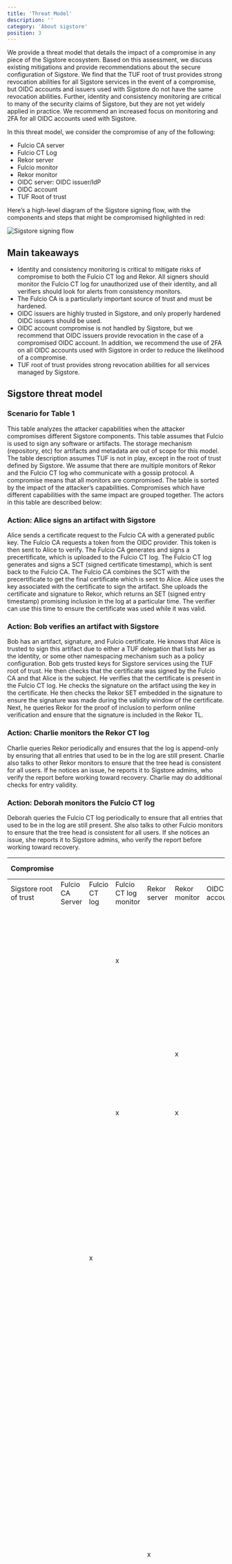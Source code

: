 ```yaml
---
title: 'Threat Model'
description: ''
category: 'About sigstore'
position: 3
---
```


We provide a threat model that details the impact of a compromise in any piece of the Sigstore ecosystem. Based on this assessment, we discuss existing mitigations and provide recommendations about the secure configuration of Sigstore. We find that the TUF root of trust provides strong revocation abilities for all Sigstore services in the event of a compromise, but OIDC accounts and issuers used with Sigstore do not have the same revocation abilities. Further, identity and consistency monitoring are critical to many of the security claims of Sigstore, but they are not yet widely applied in practice. We recommend an increased focus on monitoring and 2FA for all OIDC accounts used with Sigstore.

In this threat model, we consider the compromise of any of the following:
* Fulcio CA server
* Fulcio CT Log
* Rekor server
* Fulcio monitor
* Rekor monitor
* OIDC server: OIDC issuer/IdP
* OIDC account
* TUF Root of trust

Here’s a high-level diagram of the Sigstore signing flow, with the components and steps that might be compromised highlighted in red:

![Sigstore signing flow](/sigstore-threat-model-signing.svg)


## Main takeaways
* Identity and consistency monitoring is critical to mitigate risks of compromise to both the Fulcio CT log and Rekor. All signers should monitor the Fulcio CT log for unauthorized use of their identity, and all verifiers should look for alerts from consistency monitors.
* The Fulcio CA is a particularly important source of trust and must be hardened.
* OIDC issuers are highly trusted in Sigstore, and only properly hardened OIDC issuers should be used.
* OIDC account compromise is not handled by Sigstore, but we recommend that OIDC issuers provide revocation in the case of a compromised OIDC account. In addition, we recommend the use of 2FA on all OIDC accounts used with Sigstore in order to reduce the likelihood of a compromise. 
* TUF root of trust provides strong revocation abilities for all services managed by Sigstore.

## Sigstore threat model

### Scenario for Table 1
This table analyzes the attacker capabilities when the attacker compromises different Sigstore components. This table assumes that Fulcio is used to sign any software or artifacts. The storage mechanism (repository, etc) for artifacts and metadata are out of scope for this model. The table description assumes TUF is not in play, except in the root of trust defined by Sigstore. We assume that there are multiple monitors of Rekor and the Fulcio CT log who communicate with a gossip protocol. A compromise means that all monitors are compromised. The table is sorted by the impact of the attacker’s capabilities. Compromises which have different capabilities with the same impact are grouped together. The actors in this table are described below:

### Action: Alice signs an artifact with Sigstore
Alice sends a certificate request to the Fulcio CA with a generated public key. The Fulcio CA requests a token from the OIDC provider. This token is then sent to Alice to verify. The Fulcio CA generates and signs a precertificate, which is uploaded to the Fulcio CT log. The Fulcio CT log generates and signs a SCT (signed certificate timestamp), which is sent back to the Fulcio CA. The Fulcio CA combines the SCT with the precertificate to get the final certificate which is sent to Alice. Alice uses the key associated with the certificate to sign the artifact. She uploads the certificate and signature to Rekor, which returns an SET (signed entry timestamp) promising inclusion in the log at a particular time. The verifier can use this time to ensure the certificate was used while it was valid.

### Action: Bob verifies an artifact with Sigstore
Bob has an artifact, signature, and Fulcio certificate. He knows that Alice is trusted to sign this artifact due to either a TUF delegation that lists her as the identity, or some other namespacing mechanism such as a policy configuration. Bob gets trusted keys for Sigstore services using the TUF root of trust. He then checks that the certificate was signed by the Fulcio CA and that Alice is the subject. He verifies that the certificate is present in the Fulcio CT log. He checks the signature on the artifact using the key in the certificate. He then checks the Rekor SET embedded in the signature to ensure the signature was made during the validity window of the certificate. Next, he queries Rekor for the proof of inclusion to perform online verification and ensure that the signature is included in the Rekor TL.

### Action: Charlie monitors the Rekor CT log
Charlie queries Rekor periodically and ensures that the log is append-only by ensuring that all entries that used to be in the log are still present. Charlie also talks to other Rekor monitors to ensure that the tree head is consistent for all users. If he notices an issue, he reports it to Sigstore admins, who verify the report before working toward recovery. Charlie may do additional checks for entry validity.

### Action: Deborah monitors the Fulcio CT log
Deborah queries the Fulcio CT log periodically to ensure that all entries that used to be in the log are still present. She also talks to other Fulcio monitors to ensure that the tree head is consistent for all users. If she notices an issue, she reports it to Sigstore admins,  who verify the report before working toward recovery.

| **Compromise**         |                |             |                     |            |             |            |           | **Attacker capabilities**                                                                                                                                                                                                                                                                                                                                                                                                                                                                                                                                |
|------------------------|------------------|---------------|-----------------------|--------------|---------------|--------------|-------------|----------------------------------------------------------------------------------------------------------------------------------------------------------------------------------------------------------------------------------------------------------------------------------------------------------------------------------------------------------------------------------------------------------------------------------------------------------------------------------------------------------------------------------------------------------|
| Sigstore root of trust | Fulcio CA Server | Fulcio CT log | Fulcio CT log monitor | Rekor server | Rekor monitor | OIDC account | OIDC server |                                                                                                                                                                                                                                                                                                                                                                                                                                                                                                                                                          |
|                        |                  |               | x                     |              |               |              |             | None: alerts will be logged, Sigstore admins manually check reports from Deborah by querying the log and will reject false reports.                                                                                                                                                                                                                                                                                                                                                                                                                      |
|                        |                  |               |                       |              | x             |              |             | None: alerts are logged, maybe sent to Slack. Sigstore admins manually check reports from Charlie.                                                                                                                                                                                                                                                                                                                                                                                                                                                       |
|                        |                  |               | x                     |              | x             |              |             | Same as Fulcio monitor + Rekor monitor                                                                                                                                                                                                                                                                                                                                                                                                                                                                                                                   |
|                        |                  | x             |                       |              |               |              |             | Can remove certificates (invalidate them) by indicating that they are not in the log when Bob queries, fork attack by showing different times or certificates to different users (for things Fulcio has signed), and may block the issuance of Fulcio certificates by not creating an SCT.  Deletion / fork may be detected by Fulcio CT log monitors.                                                                                                                                                                                                   |
|                        |                  |               |                       | x            |               |              |             | Can change the timestamp on Fulcio signatures used outside the validity window to make them appear valid when Bob queries.  Can deny the existence of valid signatures leading to them being untrusted.  Can later recover using offline delegation in Sigstore’s TUF root of trust.  Deletion or fork attacks may be detected by Rekor monitors. Changes to the Rekor CT log would be challenging to recover as it eliminates the append-only promise of Rekor.                                                                                         |
|                        |                  | x             | x                     |              |               |              |             | Same as Fulcio CT log, but bad behavior will not be detected if all monitors are compromised, so replay and fork attacks are undetected.                                                                                                                                                                                                                                                                                                                                                                                                                 |
|                        |                  | x             |                       | x            |               |              |             | Same as Fulcio CT log + Rekor server: can now use the replayed certs created by Fulcio CT log because Rekor will not report that they are already in the log, even with more sophisticated monitors.                                                                                                                                                                                                                                                                                                                                                     |
|                        |                  |               |                       | x            | x             |              |             | Same as Rekor server, but changes to the CT log would not be reported by the monitor, would make recovery of the log much harder because the attacker could alter the historical entries, may require re-signing all metadata as previous timestamps are untrusted.                                                                                                                                                                                                                                                                                      |
|                        |                  | x             | x                     | x            |               |              |             | Same as [Fulcio CT log + Rekor server], but replay and fork attacks will not be reported by monitors.                                                                                                                                                                                                                                                                                                                                                                                                                                                    |
|                        | x                |               |                       |              |               |              |             | Arbitrary software attack: Can issue certs for any OIDC issuer/identity and use those to sign any software desired. Bob will see these certificates as valid as they are signed by the Fulcio CA and included in the Fulcio CT log. To recover, the TUF root of trust for Fulcio needs to be invoked to revoke trust in the compromised Fulcio CA server.  If the Fulcio CT log is working, then you cannot change the history  or block issuance / modification of past things (which is not that relevant given the ability to issue keys, etc. now),  |
|                        | x                | x             |                       |              |               |              |             | Arbitrary software attack: Same as Fulcio CA server, but can now also rewrite historical Fulcio certificates in the Fulcio CT log by changing the Merkle tree hash so that the times will appear different when Bob queries. Modifying CT log history would be caught by the Fulcio monitor. Can recover using the Sigstore root of trust.                                                                                                                                                                                                               |
|                        | x                |               |                       | x            |               |              |             | Fulcio CA server + Rekor compromise capabilities. The recovery is harder than just Fulcio CA server or Rekor server compromise because the history of both tables may be lost.                                                                                                                                                                                                                                                                                                                                                                           |
|                        | x                | x             | x                     |              |               |              |             | Same as [Fulcio CA server + Fulcio CT], but replay and fork attacks will not be reported by the monitors.                                                                                                                                                                                                                                                                                                                                                                                                                                                |
|                        |                  |               |                       |              |               | x            |             | Arbitrary software attack for whatever that specific account has access to, might be recoverable through a mechanism set up by the OIDC server.                                                                                                                                                                                                                                                                                                                                                                                                          |
|                        |                  | x             |                       |              |               | x            |             | Same as Fulcio CT log + OIDC account                                                                                                                                                                                                                                                                                                                                                                                                                                                                                                                     |
|                        |                  |               |                       | x            |               | x            |             | Same as OIDC account + Rekor server                                                                                                                                                                                                                                                                                                                                                                                                                                                                                                                      |
|                        | x                |               |                       |              |               | x            |             | Same as OIDC account + Fulcio.  OIDC cannot recover, Fulcio is not account limited                                                                                                                                                                                                                                                                                                                                                                                                                                                                       |
|                        |                  |               |                       |              |               |              | x           | Arbitrary software attack for anything that OIDC domain covers                                                                                                                                                                                                                                                                                                                                                                                                                                                                                           |
|                        |                  | x             |                       |              |               |              | x           | Same as Fulcio CT log + OIDC server                                                                                                                                                                                                                                                                                                                                                                                                                                                                                                                      |
|                        |                  |               |                       | x            |               |              | x           | Same as OIDC server + Rekor server                                                                                                                                                                                                                                                                                                                                                                                                                                                                                                                       |
|                        | x                |               |                       |              |               |              | x           | Same as OIDC server + Fulcio.  OIDC cannot recover, Fulcio is not domain limited                                                                                                                                                                                                                                                                                                                                                                                                                                                                         |
| x                      |                  |               |                       |              |               |              |             | Can become the Fulcio CA, Rekor, the Fulcio CA log, etc. Arbitrary software attack is trivial from there with MITM. Monitors may detect the attack, but Sigstore admins can’t recover without control of the root of trust.                                                                                                                                                                                                                                                                                                                              |


## Mitigations and recommendations

Here, we describe recommendations for using Sigstore in such a way that the likelihood and impact of a compromise are both mitigated.

### 2FA on OIDC accounts
As shown in the table above, compromise of an OIDC account is sufficient for an arbitrary software attack for any packages that account is trusted to sign. To mitigate this risk, we recommend reducing the likelihood of account compromise through the use of 2FA on all accounts that will be used with Sigstore. 2FA requires that not just a password, but a second factor like a YubiKey or authenticator app is also compromised. For maximum security, users should avoid less secure forms of 2FA such as text messages and phone calls. 

OIDC does not provide a mechanism for checking if accounts have 2FA enabled, and so enforcement of this recommendation is up to individual signers in the ecosystem.

### Identity monitors
All certificates that are issued by Fulcio are written to a Certificate Transparency log, accessible at ctfe.sigstore.dev. For each artifact, Sigstore clients publish the artifact's hash, signature, and certificate. A signature verifier must check that an artifact has been uploaded to Rekor and the certificate has been published to Fulcio's log before trusting the artifact. This ensures that the artifact and certificate are publicly auditable, so that the identity owner can monitor the log to find unexpected occurrences of their identity.

Sigstore provides an easy-to-use GitHub Actions-based log monitor, rekor-monitor. Currently, it supports monitoring identities only for the hashedrekord Rekor type, which is the default uploaded type for Cosign and other Sigstore clients. See the README for information on setting up the reusable workflow with identity monitoring.

Identities can include email or machine identity, for example for CI workflows such as GitHub Actions or GKE. rekor-monitor currently supports matching on exact string matches, which works well for email or specific CI workflows. We plan to add support for matching on regular expressions so that repository owners can monitor across repositories in an organization.


### Secure distribution (and revocation) of Sigstore key material
The above compromise scenarios for Fulcio, Rekor, and other parties describe either a compromise of the infrastructure itself or a compromise of the signing material used by those parties to make claims. That is, if you had Fulcio’s signing key, you wouldn’t need to additionally hack Fulcio to make false claims.

This means that secure distribution of Sigstore key material is paramount for security—if that process can be intercepted, we can consider all of the infrastructure effectively compromised.

To deal with this, we recommend the use of a strong root of trust for distributing the key material. Once that root of trust is established, all additional key material can flow through the root of trust. Specifically, we recommend using The Update Framework (TUF) to distribute this key material, as is done by the public good instance. This supports features like:

Threshold signing by root-of-trust keys (the root of trust can comprise 5 keys, and signatures from 3 of 5 are needed to add new top-level key material).
Root and target keys are offline.
Rotation of both the root keys and other key material.
Revocation: compromised material can be marked as such, with an indication of the compromise time to allow continued verification of legitimate signatures from before the compromise.
Freshness: if an attacker tries to use an old key by preventing the victim from getting updates to key material (or serving old key material), the victim will detect this.

The Sigstore public good instance has a root of trust based on TUF that can be publicly audited, with geographically- and organizationally-distributed root key holders.

### Having good policy (which keys you trust, revocation, namespace, which OIDC servers you use, etc)
The security guarantees that Sigstore provides are useful but relatively minimal: it can show you that a signature came from someone controlling a specific digital identity, but not whether you should trust that identity. Critically, not everything that’s signed is secure: when verifying software, you need a policy for knowing whom to trust.

That policy should cover:

* How do you identify software artifacts (e.g., by their name)?
* Which identities are permitted to sign a given software artifact?
* Which identity providers can those identities come from?
    * Do the identity providers perform identity verification like “know-your-customer?”
    * Do they handle account compromise and recovery?
* Do you permit the use of public verification keys for identities, or must identities have an associated identity provider?
* Which Sigstore instance(s) do you trust, and how do you retrieve the key material for those instances?
* How do you handle revocation?

The answers will be different in different settings. For instance, a small organization may be able to get away with requiring signatures from one fixed party, with a blocklist for revoked artifacts. A large package repository may need to manage signing identities that change frequently over time. We hope to provide more detailed guidance for a variety of settings in future documentation.

